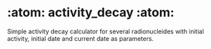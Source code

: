 # :atom: activity_decay :atom: 
Simple activity decay calculator for several radionucleides with initial activity, initial date and current date as parameters.
